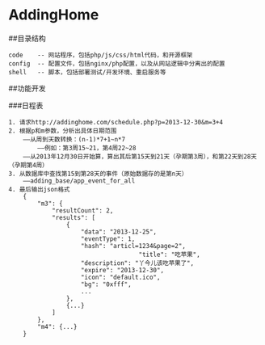 AddingHome
==========

##目录结构

    code    -- 网站程序，包括php/js/css/html代码，和开源框架
    config  -- 配置文件，包括nginx/php配置，以及从网站逻辑中分离出的配置
    shell   -- 脚本，包括部署测试/开发环境、重启服务等

##功能开发

###日程表

    1. 请求http://addinghome.com/schedule.php?p=2013-12-30&m=3+4
    2. 根据p和m参数，分析出具体日期范围
        ——从周到天数转换：(n-1)*7+1~n*7
            ——例如：第3周15~21，第4周22~28
        ——从2013年12月30日开始算，算出其后第15天到21天（孕期第3周），和第22天到28天（孕期第4周）
    3. 从数据库中查找第15到第28天的事件（原始数据存的是第n天）
        ——adding_base/app_event_for_all
    4. 最后输出json格式
        {
        	"m3": {
        		"resultCount": 2,
        		"results": [
        			{
        				"data": "2013-12-25",
        				"eventType": 1,
        				"hash": "articl=1234&page=2",
                                        "title": "吃苹果",
        				"description": "丫今儿该吃苹果了",
        				"expire": "2013-12-30",
        				"icon": "default.ico",
        				"bg": "0xfff",
        				...
        			},
        			{...}
        		]
        	},
        	"m4": {...}
        }
